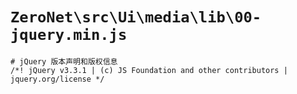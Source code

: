 # `ZeroNet\src\Ui\media\lib\00-jquery.min.js`

```
# jQuery 版本声明和版权信息
/*! jQuery v3.3.1 | (c) JS Foundation and other contributors | jquery.org/license */
```